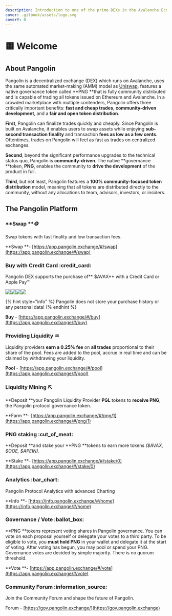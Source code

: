 ```yaml
---
description: Introduction to one of the prime DEXs in the Avalanche Ecosystm
cover: .gitbook/assets/logo.svg
coverY: 0
---
```


# 🟨 Welcome

## About Pangolin

Pangolin is a decentralized exchange (DEX) which runs on Avalanche, uses the same automated market-making (AMM) model as [Uniswap](https://docs.uniswap.org/protocol/V2/concepts/protocol-overview/how-uniswap-works), features a native governance token called **PNG **that is fully community distributed and is capable of trading all tokens issued on Ethereum and Avalanche. In a crowded marketplace with multiple contenders, Pangolin offers three critically important benefits: **fast and cheap trades**, **community-driven development**, and a **fair and open token distribution**.

**First**, Pangolin can finalize trades quickly and cheaply. Since Pangolin is built on Avalanche, it enables users to swap assets while enjoying **sub-second transaction finality** and transaction **fees as low as a few cents**. Oftentimes, trades on Pangolin will feel as fast as trades on centralized exchanges.&#x20;

**Second**, beyond the significant performance upgrades to the technical status quo, Pangolin is **community-driven**. The native **governance **token, **PNG**, enables the community to **drive the development** of the product in full.&#x20;

**Third**, but not least, Pangolin features a **100% community-focused token distribution** model, meaning that all tokens are distributed directly to the community, without any allocations to team, advisors, investors, or insiders.

## The Pangolin Platform

### **Swap **:coin:&#x20;

Swap tokens with fast finality and low transaction fees.

**Swap **- [https://app.pangolin.exchange/#/swap](https://app.pangolin.exchange/#/swap)



### Buy with Credit Card :credit\_card:&#x20;

Pangolin DEX supports the purchase of** $AVAX** with a Credit Card or Apple Pay™

![](https://www.sendwyre.com/\_nuxt/img/logo.df3e54b.svg)![](https://app.pangolin.exchange/static/media/Visa\_Brandmark\_White\_RGB\_2021.44350dff.png)![](https://app.pangolin.exchange/static/media/mc\_hrz\_rev\_white.fb0efb16.svg)![](https://app.pangolin.exchange/static/media/Apple\_Pay\_Mark\_RGB\_041619.fe4f01ad.svg)

{% hint style="info" %}
Pangolin does not store your purchase history or any personal data!
{% endhint %}

**Buy** - [https://app.pangolin.exchange/#/buy](https://app.pangolin.exchange/#/buy)



### Providing Liquidity :aquarius:&#x20;

Liquidity providers **earn a 0.25% fee** on **all trades** proportional to their share of the pool. Fees are added to the pool, accrue in real time and can be claimed by withdrawing your liquidity.

**Pool** - [https://app.pangolin.exchange/#/pool](https://app.pangolin.exchange/#/pool)



### Liquidity Mining :pick:&#x20;

**Deposit **your Pangolin Liquidity Provider **PGL** tokens to **receive PNG**, the Pangolin protocol governance token.

**Farm **- [https://app.pangolin.exchange/#/png/1](https://app.pangolin.exchange/#/png/1)



### PNG staking :cut\_of\_meat:&#x20;

**Deposit **and stake your **PNG **tokens to earn more tokens _($AVAX, $OOE, $APEIN)_.

**Stake **- [https://app.pangolin.exchange/#/stake/0](https://app.pangolin.exchange/#/stake/0)



### Analytics :bar\_chart:&#x20;

Pangolin Protocol Analytics with advanced Charting

**Info **- [https://info.pangolin.exchange/#/home](https://info.pangolin.exchange/#/home)



### Governance / Vote :ballot\_box:&#x20;

**PNG **tokens represent voting shares in Pangolin governance. You can vote on each proposal yourself or delegate your votes to a third party. To be eligible to vote, you **must hold PNG** in your wallet and delegate it at the start of voting. After voting has begun, you may pool or spend your PNG. Governance votes are decided by simple majority. There is no quorum threshold.

**Vote **- [https://app.pangolin.exchange/#/vote](https://app.pangolin.exchange/#/vote)



### Community Forum :information\_source:&#x20;

Join the Community Forum and shape the future of Pangolin.

Forum - [https://gov.pangolin.exchange/](https://gov.pangolin.exchange)
